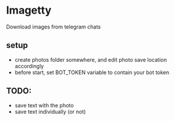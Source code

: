 # Imagetty

Download images from telegram chats

## setup

 - create photos folder somewhere, and edit photo save location accordingly
 - before start, set BOT_TOKEN variable to contain your bot token

## TODO:

 - save text with the photo
 - save text individually (or not)
